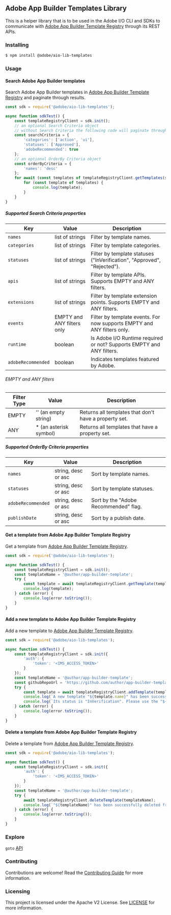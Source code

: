 <!--
Copyright 2022 Adobe. All rights reserved.
This file is licensed to you under the Apache License, Version 2.0 (the "License");
you may not use this file except in compliance with the License. You may obtain a copy
of the License at http://www.apache.org/licenses/LICENSE-2.0

Unless required by applicable law or agreed to in writing, software distributed under
the License is distributed on an "AS IS" BASIS, WITHOUT WARRANTIES OR REPRESENTATIONS
OF ANY KIND, either express or implied. See the License for the specific language
governing permissions and limitations under the License.
-->

## Adobe App Builder Templates Library

This is a helper library that is to be used in the Adobe I/O CLI and SDKs to communicate with [Adobe App Builder Template Registry](https://github.com/adobe/aio-template-submission) through its REST APIs.

### Installing

```bash
$ npm install @adobe/aio-lib-templates
```

### Usage

#### Search Adobe App Builder templates
Search Adobe App Builder templates in [Adobe App Builder Template Registry](https://github.com/adobe/aio-template-submission) and paginate through results.
```javascript
const sdk = require('@adobe/aio-lib-templates');

async function sdkTest() {
    const templateRegistryClient = sdk.init();
    // an optional Search Criteria object
    // without Search Criteria the following code will paginate through all Adobe App Builder templates
    const searchCriteria = {
        'categories': ['action', 'ui'],
        'statuses': ['Approved'],
        'adobeRecommended': true
    };
    // an optional OrderBy Criteria object
    const orderByCriteria = {
        'names': 'desc'
    };
    for await (const templates of templateRegistryClient.getTemplates(searchCriteria, orderByCriteria)) {
        for (const template of templates) {
            console.log(template);
        }
    }
}
```

##### Supported **Search Criteria** properties
| Key                | Value                      | Description                                                             |
| ------------------ | -------------------------- | ----------------------------------------------------------------------- |
| `names`            | list of strings            | Filter by template names.                                               |
| `categories`       | list of strings            | Filter by template categories.                                          |
| `statuses`         | list of strings            | Filter by template statuses ("InVerification", "Approved", "Rejected"). |
| `apis`             | list of strings            | Filter by template APIs. Supports EMPTY and ANY filters.                |
| `extensions`       | list of strings            | Filter by template extension points. Supports EMPTY and ANY filters.    |
| `events`           | EMPTY and ANY filters only | Filter by template events. For now supports EMPTY and ANY filters only. |
| `runtime`          | boolean                    | Is Adobe I/O Runtime required or not? Supports EMPTY and ANY filters.   |
| `adobeRecommended` | boolean                    | Indicates templates featured by Adobe.                                  |

###### EMPTY and ANY filters
| Filter Type | Value                  | Description                                           |
| ----------- | ---------------------- | ----------------------------------------------------- |
| EMPTY       | '' (an empty string)   | Returns all templates that don't have a property set. |
| ANY         | * (an asterisk symbol) | Returns all templates that have a property set.       |

##### Supported **OrderBy Criteria** properties
| Key                | Value               | Description                           |
| ------------------ | ------------------- | ------------------------------------- |
| `names`            | string, desc or asc | Sort by template names.               |
| `statuses`         | string, desc or asc | Sort by template statuses.            |
| `adobeRecommended` | string, desc or asc | Sort by the "Adobe Recommended" flag. |
| `publishDate`      | string, desc or asc | Sort by a publish date.               |

#### Get a template from Adobe App Builder Template Registry
Get a template from [Adobe App Builder Template Registry](https://github.com/adobe/aio-template-submission).
```javascript
const sdk = require('@adobe/aio-lib-templates');

async function sdkTest() {
    const templateRegistryClient = sdk.init();
    const templateName = '@author/app-builder-template';
    try {
        const template = await templateRegistryClient.getTemplate(templateName);
        console.log(template);
    } catch (error) {
        console.log(error.toString());
    }
}
```

#### Add a new template to Adobe App Builder Template Registry
Add a new template to [Adobe App Builder Template Registry](https://github.com/adobe/aio-template-submission).
```javascript
const sdk = require('@adobe/aio-lib-templates');

async function sdkTest() {
    const templateRegistryClient = sdk.init({
        'auth': {
            'token': '<IMS_ACCESS_TOKEN>'
        }
    });
    const templateName = '@author/app-builder-template';
    const githubRepoUrl = 'https://github.com/author/app-builder-template';
    try {
        const template = await templateRegistryClient.addTemplate(templateName, githubRepoUrl);
        console.log(`A new template "${template.name}" has been successfully added to Adobe App Builder Template Registry.`);
        console.log(`Its status is "InVerification". Please use the "${template.reviewLink}" link to check the verification status.`);
    } catch (error) {
        console.log(error.toString());
    }
}
```

#### Delete a template from Adobe App Builder Template Registry
Delete a template from [Adobe App Builder Template Registry](https://github.com/adobe/aio-template-submission).
```javascript
const sdk = require('@adobe/aio-lib-templates');

async function sdkTest() {
    const templateRegistryClient = sdk.init({
        'auth': {
            'token': '<IMS_ACCESS_TOKEN>'
        }
    });
    const templateName = '@author/app-builder-template';
    try {
        await templateRegistryClient.deleteTemplate(templateName);
        console.log(`"${templateName}" has been successfully deleted from Adobe App Builder Template Registry.`);
    } catch (error) {
        console.log(error.toString());
    }
}
```

### Explore

`goto` [API](./doc/api.md)

### Contributing

Contributions are welcome! Read the [Contributing Guide](./CONTRIBUTING.md) for more information.

### Licensing

This project is licensed under the Apache V2 License. See [LICENSE](./LICENSE) for more information.
